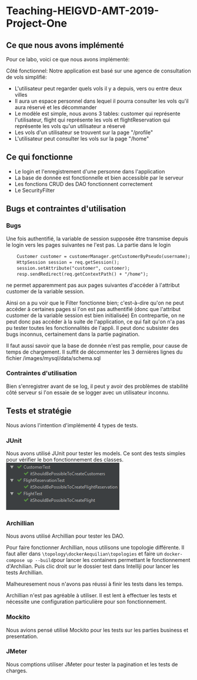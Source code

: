 # Teaching-HEIGVD-AMT-2019-Project-One

## Ce que nous avons implémenté

Pour ce labo, voici ce que nous avons implémenté:

Côté fonctionnel:
Notre application est basé sur une agence de consultation de vols simplifié:
- L'utilisateur peut regarder quels vols il y a depuis, vers ou entre deux villes
- Il aura un espace personnel dans lequel il pourra consulter les vols qu'il aura réservé et les décommander
- Le modèle est simple, nous avons 3 tables: customer qui représente l'utilisateur, flight qui représente les vols et flightReservation qui représente les vols qu'un utilisateur a réservé
- Les vols d'un utilisateur se trouvent sur la page "/profile"
- L'utilisateur peut consulter les vols sur la page "/home"

## Ce qui fonctionne

- Le login et l'enregistrement d'une personne dans l'application
- La base de donnée est fonctionnelle et bien accessible par le serveur
- Les fonctions CRUD des DAO fonctionnent correctement
- Le SecurityFilter

## Bugs et contraintes d'utilisation

### Bugs

Une fois authentifié, la variable de session supposée être transmise depuis le login vers les pages suivantes ne l'est pas. La partie dans le login
```
    Customer customer = customerManager.getCustomerByPseudo(username);
    HttpSession session = req.getSession();
    session.setAttribute("customer", customer);
    resp.sendRedirect(req.getContextPath() + "/home");
```
ne permet apparemment pas aux pages suivantes d'accéder à l'attribut customer de la variable session.

Ainsi on a pu voir que le Filter fonctionne bien; c'est-à-dire qu'on ne peut accéder à certaines pages si l'on est pas authentifié (donc que l'attribut customer de la variable session est bien initialisée)
En contrepartie, on ne peut donc pas accéder à la suite de l'application, ce qui fait qu'on n'a pas pu tester toutes les fonctionnalités de l'appli.
Il peut donc subsister des bugs inconnus, certainement dans la partie pagination.

Il faut aussi savoir que la base de donnée n'est pas remplie, pour cause de temps de chargement.
Il suffit de décommenter les 3 dernières lignes du fichier /images/mysql/data/schema.sql


### Contraintes d'utilisation

Bien s'enregistrer avant de se log, il peut y avoir des problèmes de stabilité côté serveur si l'on essaie de se logger avec un utilisateur inconnu.

## Tests et stratégie

Nous avions l'intention d'implémenté 4 types de tests.

### JUnit

Nous avons utilisé JUnit pour tester les models. Ce sont des tests simples pour vérifier le bon fonctionnement des classes.
![image test JUnit](./Junit.PNG)

### Archillian

Nous avons utilisé Archillian pour tester les DAO.

Pour faire fonctionner Archillian, nous utilisons une topologie différente. Il faut aller dans ```\topology\dockerAequilian\topologies``` et faire un ``docker-compose up --build``pour lancer les containers permettant le fonctionnement d'Archilian. Puis clic droit sur le dossier test dans Intelliji pour lancer les tests Archillian.

Malheuresement nous n'avons pas réussi à finir les tests dans les temps.

Archillian n'est pas agréable à utiliser. Il est lent à effectuer les tests et nécessite une configuration particulière pour son fonctionnement.

### Mockito

Nous avions pensé utilisé Mockito pour les tests sur les parties business et presentation.

### JMeter

Nous comptions utiliser JMeter pour tester la pagination et les tests de charges.
